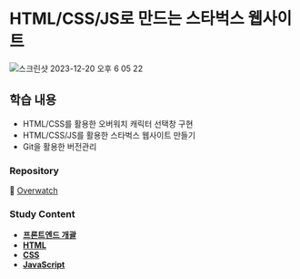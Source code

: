# HTML/CSS/JS로 만드는 스타벅스 웹사이트

![스크린샷 2023-12-20 오후 6 05 22](https://github.com/Heo-y-y/development-blog/assets/112863029/a4457647-aae6-4147-a5d1-db7115a5d654)

## 학습 내용
- HTML/CSS를 활용한 오버워치 캐릭터 선택창 구현
- HTML/CSS/JS를 활용한 스타벅스 웹사이트 만들기
- Git을 활용한 버전관리

### Repository

📎 [Overwatch](https://github.com/Heo-y-y/overwatch/tree/main)

### Study Content
- **[프론트엔드 개괄](개요.md)**
- **[HTML](html.md)**
- **[CSS](css.md)**
- **[JavaScript](js.md)**
